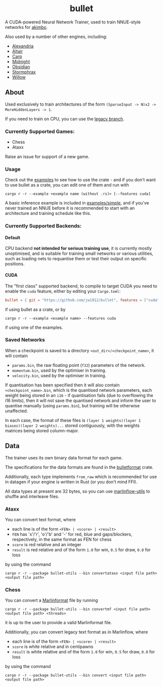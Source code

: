 <div align="center">

# bullet

</div>

A CUDA-powered Neural Network Trainer, used to train NNUE-style networks for [akimbo](https://github.com/jw1912/akimbo).

Also used by a number of other engines, including:
- [Alexandria](https://github.com/PGG106/Alexandria)
- [Altair](https://github.com/Alex2262/AltairChessEngine)
- [Carp](https://github.com/dede1751/carp)
- [Midnight](https://github.com/archishou/MidnightChessEngine)
- [Obsidian](https://github.com/gab8192/Obsidian)
- [Stormphrax](https://github.com/Ciekce/Stormphrax)
- [Willow](https://github.com/Adam-Kulju/Willow)

## About

Used exclusively to train architectures of the form `(SparseInput -> N)x2 -> MoreHiddenLayers -> 1`.

If you need to train on CPU, you can use the [legacy branch](https://github.com/jw1912/bullet/tree/legacy).

### Currently Supported Games:
- Chess
- Ataxx

Raise an issue for support of a new game.

### Usage

Check out the [examples](/examples) to see how to use the crate - and if you don't want to use bullet
as a crate, you can edit one of them and run with
```
cargo r -r --example <example name (without .rs)> [--features cuda]
```

A basic inference example is included in [examples/simple](/examples/simple.rs), and if you've never
trained an NNUE before it is recommended to start with an architecture and training schedule like this.

### Currently Supported Backends:
#### Default
CPU backend **not intended for serious training use**, it is currently mostly unoptimised,
and is suitable for training small networks or various utilities, such as loading nets to requantise them
or test their output on specific positions.

#### CUDA
The "first class" supported backend, to compile to target CUDA you need to enable the `cuda` feature,
either by editing your `Cargo.toml`:
```toml
bullet = { git = "https://github.com/jw1912/bullet", features = ["cuda"] }
```
if using bullet as a crate, or by
```
cargo r -r --example <example name> --features cuda
```
if using one of the examples.

### Saved Networks

When a checkpoint is saved to a directory `<out_dir>/<checkpoint_name>`, it will contain
- `params.bin`, the raw floating point (`f32`) parameters of the network.
- `momentum.bin`, used by the optimiser in training.
- `velocity.bin`, used by the optimiser in training.

If quantisation has been specified then it will also contain `<checkpoint_name>.bin`, which
is the quantised network parameters, each weight being stored in an `i16` - if quantisation
fails (due to overflowing the i16 limits), then it will not save the quantised network and
inform the user to quantise manually (using `params.bin`), but training will be otherwise unaffected.

In each case, the format of these files is `(layer 1 weights)(layer 1 biases)(layer 2 weights)...` stored
contiguously, with the weights matrices being stored column-major.

## Data

The trainer uses its own binary data format for each game.

The specifications for the data formats are found in the [bulletformat](https://github.com/jw1912/bulletformat) crate.

Additionally, each type implements `from_raw` which is recommended for use in datagen if your engine is written in Rust
(or you don't mind FFI).

All data types at present are 32 bytes, so you can use [marlinflow-utils](https://github.com/jnlt3/marlinflow) to shuffle
and interleave files.

### Ataxx

You can convert text format, where
- each line is of the form `<FEN> | <score> | <result>`
- `FEN` has 'x'/'r', 'o'/'b' and '-' for red, blue and gaps/blockers, respectively, in the same format as FEN for chess
- `score` is red relative and an integer
- `result` is red relative and of the form `1.0` for win, `0.5` for draw, `0.0` for loss

by using the command
```
cargo r -r --package bullet-utils --bin convertataxx <input file path> <output file path>
```

### Chess

You can convert a [Marlinformat](https://github.com/jnlt3/marlinflow) file by running
```
cargo r -r --package bullet-utils --bin convertmf <input file path> <output file path> <threads>
```
it is up to the user to provide a valid Marlinformat file.

Additionally, you can convert legacy text format as in Marlinflow, where
- each line is of the form `<FEN> | <score> | <result>`
- `score` is white relative and in centipawns
- `result` is white relative and of the form `1.0` for win, `0.5` for draw, `0.0` for loss

by using the command
```
cargo r -r --package bullet-utils --bin convert <input file path> <output file path>
```
